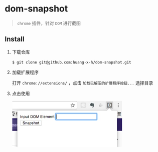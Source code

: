 # dom-snapshot
> `chrome` 插件，针对 `DOM` 进行截图

## Install

1. 下载仓库

    `$ git clone git@github.com:huang-x-h/dom-snapshot.git`

2. 加载扩展程序

    打开 `chrome://extensions/` ，点击 `加载已解压的扩展程序按钮...` 选择目录

3. 点击使用

    ![](snapshot.png)